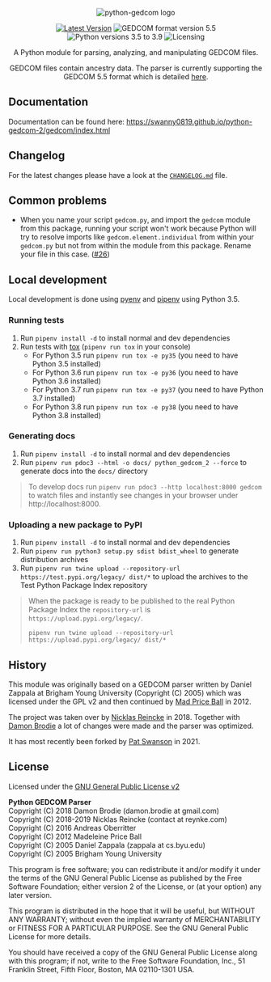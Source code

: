<p style="text-align:center;">
  <img src="logo.png" alt="python-gedcom logo">
</p>

<p style="text-align:center;">
    <a href="https://pypi.org/project/python-gedcom-2/" target="_blank"><img src="https://img.shields.io/pypi/v/python_gedcom_2" alt="Latest Version"></a>
    <img src="https://img.shields.io/badge/GEDCOM%20format%20version-5.5-yellowgreen.svg" alt="GEDCOM format version 5.5">
    <img src="https://img.shields.io/badge/Python%20versions-3.5%20to%203.9-yellowgreen.svg" alt="Python versions 3.5 to 3.9">
    <img src="https://img.shields.io/github/license/swanny0819/python-gedcom-2" alt="Licensing">
</p>

<p style="text-align:center;">
    A Python module for parsing, analyzing, and manipulating GEDCOM files.
</p>

<p style="text-align:center;">
    GEDCOM files contain ancestry data. The parser is currently supporting the GEDCOM 5.5 format which is detailed
    <a href="https://chronoplexsoftware.com/gedcomvalidator/gedcom/gedcom-5.5.pdf" target="_blank">here</a>.
</p>

## Documentation

Documentation can be found here: https://swanny0819.github.io/python-gedcom-2/gedcom/index.html

## Changelog

For the latest changes please have a look at the [`CHANGELOG.md`](https://github.com/swanny0819/python-gedcom-2/blob/master/CHANGELOG.md) file.

## Common problems

* When you name your script `gedcom.py`, and import the `gedcom` module from this package, running your script won't
  work because Python will try to resolve imports like `gedcom.element.individual` from within your `gedcom.py` but
  not from within the module from this package. Rename your file in this case. ([#26](https://github.com/nickreynke/python-gedcom/issues/26))

## Local development

Local development is done using [pyenv](https://github.com/pyenv/pyenv) and
[pipenv](https://github.com/pypa/pipenv) using Python 3.5.

### Running tests

1. Run `pipenv install -d` to install normal and dev dependencies
1. Run tests with [tox](https://tox.readthedocs.io/en/latest/index.html) (`pipenv run tox` in your console)
    * For Python 3.5 run `pipenv run tox -e py35` (you need to have Python 3.5 installed)
    * For Python 3.6 run `pipenv run tox -e py36` (you need to have Python 3.6 installed)
    * For Python 3.7 run `pipenv run tox -e py37` (you need to have Python 3.7 installed)
    * For Python 3.8 run `pipenv run tox -e py38` (you need to have Python 3.8 installed)

### Generating docs

1. Run `pipenv install -d` to install normal and dev dependencies
1. Run `pipenv run pdoc3 --html -o docs/ python_gedcom_2 --force` to generate docs into the `docs/` directory

> To develop docs run `pipenv run pdoc3 --http localhost:8000 gedcom`
> to watch files and instantly see changes in your browser under http://localhost:8000.

### Uploading a new package to PyPI

1. Run `pipenv install -d` to install normal and dev dependencies
1. Run `pipenv run python3 setup.py sdist bdist_wheel` to generate distribution archives
1. Run `pipenv run twine upload --repository-url https://test.pypi.org/legacy/ dist/*` to upload the archives to the Test Python Package Index repository

> When the package is ready to be published to the real Python Package Index
the `repository-url` is `https://upload.pypi.org/legacy/`.
>
> `pipenv run twine upload --repository-url https://upload.pypi.org/legacy/ dist/*`

## History

This module was originally based on a GEDCOM parser written by 
Daniel Zappala at Brigham Young University (Copyright (C) 2005) which
was licensed under the GPL v2 and then continued by
[Mad Price Ball](https://github.com/madprime) in 2012.

The project was taken over by [Nicklas Reincke](https://github.com/nickreynke) in 2018.
Together with [Damon Brodie](https://github.com/nomadyow) a lot of changes were made and the parser was optimized.

It has most recently been forked by [Pat Swanson](https://github.com/swanny0819) in 2021.

## License

Licensed under the [GNU General Public License v2](http://www.gnu.org/licenses/gpl-2.0.html)

**Python GEDCOM Parser**
<br>Copyright (C) 2018 Damon Brodie (damon.brodie at gmail.com)
<br>Copyright (C) 2018-2019 Nicklas Reincke (contact at reynke.com)
<br>Copyright (C) 2016 Andreas Oberritter
<br>Copyright (C) 2012 Madeleine Price Ball
<br>Copyright (C) 2005 Daniel Zappala (zappala at cs.byu.edu)
<br>Copyright (C) 2005 Brigham Young University

This program is free software; you can redistribute it and/or modify
it under the terms of the GNU General Public License as published by
the Free Software Foundation; either version 2 of the License, or
(at your option) any later version.

This program is distributed in the hope that it will be useful,
but WITHOUT ANY WARRANTY; without even the implied warranty of
MERCHANTABILITY or FITNESS FOR A PARTICULAR PURPOSE.  See the
GNU General Public License for more details.

You should have received a copy of the GNU General Public License along
with this program; if not, write to the Free Software Foundation, Inc.,
51 Franklin Street, Fifth Floor, Boston, MA 02110-1301 USA.
